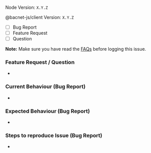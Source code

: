 Node Version: `X.Y.Z`

@bacnet-js/client Version: `X.Y.Z`

- [ ] Bug Report
- [ ] Feature Request
- [ ] Question

**Note:** Make sure you have read the [FAQs](http://plus4nodered.com/faq/ts-backstack)
before logging this issue.

### Feature Request / Question

-

### Current Behaviour (Bug Report)

-

### Expected Behaviour  (Bug Report)

-

### Steps to reproduce Issue  (Bug Report)

-
